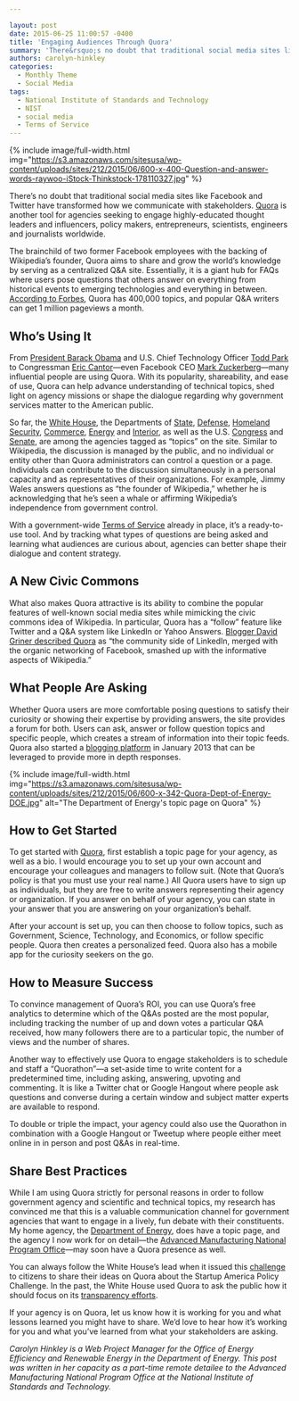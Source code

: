 ```yaml
---

layout: post
date: 2015-06-25 11:00:57 -0400
title: 'Engaging Audiences Through Quora'
summary: 'There&rsquo;s no doubt that traditional social media sites like Facebook and Twitter have transformed how we communicate with stakeholders. Quora is&nbsp;another tool&nbsp;for agencies seeking to engage highly-educated thought leaders and influencers, policy makers, entrepreneurs, scientists, engineers and journalists worldwide. The brainchild of two former Facebook employees with the backing of Wikipedia&rsquo;s founder, Quora aims to'
authors: carolyn-hinkley
categories:
  - Monthly Theme
  - Social Media
tags:
  - National Institute of Standards and Technology
  - NIST
  - social media
  - Terms of Service
---
```



{% include image/full-width.html img="https://s3.amazonaws.com/sitesusa/wp-content/uploads/sites/212/2015/06/600-x-400-Question-and-answer-words-raywoo-iStock-Thinkstock-178110327.jpg" %} 

There’s no doubt that traditional social media sites like Facebook and Twitter have transformed how we communicate with stakeholders. [Quora](http://www.quora.com/about) is another tool for agencies seeking to engage highly-educated thought leaders and influencers, policy makers, entrepreneurs, scientists, engineers and journalists worldwide.

The brainchild of two former Facebook employees with the backing of Wikipedia’s founder, Quora aims to share and grow the world’s knowledge by serving as a centralized Q&A site. Essentially, it is a giant hub for FAQs where users pose questions that others answer on everything from historical events to emerging technologies and everything in between. [According to Forbes](http://www.forbes.com/sites/alexkonrad/2014/04/09/quora-raises-80-million-to-stay-independent/), Quora has 400,000 topics, and popular Q&A writers can get 1 million pageviews a month.

## Who’s Using It

From [President Barack Obama](http://www.quora.com/Barack-Obama) and U.S. Chief Technology Officer [Todd Park](http://www.quora.com/Todd-Park-1) to Congressman [Eric Cantor](https://www.quora.com/Eric-Cantor)—even Facebook CEO [Mark Zuckerberg](http://www.quora.com/Mark-Zuckerberg)—many influential people are using Quora. With its popularity, shareability, and ease of use, Quora can help advance understanding of technical topics, shed light on agency missions or shape the dialogue regarding why government services matter to the American public.

So far, the [White House](https://www.quora.com/The-White-House), the Departments of [State](https://www.quora.com/U-S-Department-of-State-1), [Defense](https://www.quora.com/U-S-Department-of-Defense-DOD), [Homeland Security](https://www.quora.com/U-S-Department-of-Homeland-Security), [Commerce](https://www.quora.com/U-S-Department-of-Commerce), [Energy](https://www.quora.com/U-S-Department-of-Energy) and [Interior](https://www.quora.com/U-S-Department-of-the-Interior-DOI), as well as the U.S. [Congress](https://www.quora.com/U-S-Congress-2) and [Senate](https://www.quora.com/U-S-Senate), are among the agencies tagged as &#8220;topics&#8221; on the site. Similar to Wikipedia, the discussion is managed by the public, and no individual or entity other than Quora administrators can control a question or a page. Individuals can contribute to the discussion simultaneously in a personal capacity and as representatives of their organizations. For example, Jimmy Wales answers questions as &#8220;the founder of Wikipedia,&#8221; whether he is acknowledging that he&#8217;s seen a whale or affirming Wikipedia&#8217;s independence from government control.

With a government-wide [Terms of Service](https://www.quora.com/about/government_tos) already in place, it’s a ready-to-use tool. And by tracking what types of questions are being asked and learning what audiences are curious about, agencies can better shape their dialogue and content strategy.

## A New Civic Commons

What also makes Quora attractive is its ability to combine the popular features of well-known social media sites while mimicking the civic commons idea of Wikipedia. In particular, Quora has a “follow” feature like Twitter and a Q&A system like LinkedIn or Yahoo Answers. [Blogger David Griner described Quora](http://thesocialpath.typepad.com/blog/2011/01/11-questions-about-quora-social-medias-new-sensation.html) as &#8220;the community side of LinkedIn, merged with the organic networking of Facebook, smashed up with the informative aspects of Wikipedia.”

## What People Are Asking

Whether Quora users are more comfortable posing questions to satisfy their curiosity or showing their expertise by providing answers, the site provides a forum for both. Users can ask, answer or follow question topics and specific people, which creates a stream of information into their topic feeds. Quora also started a [blogging platform](http://blog.quora.com/Introducing-Blogs-on-Quora) in January 2013 that can be leveraged to provide more in depth responses.


{% include image/full-width.html img="https://s3.amazonaws.com/sitesusa/wp-content/uploads/sites/212/2015/06/600-x-342-Quora-Dept-of-Energy-DOE.jpg" alt="The Department of Energy's topic page on Quora" %}

## How to Get Started

To get started with [Quora](http://www.quora.com/Getting-Started-on-Quora), first establish a topic page for your agency, as well as a bio. I would encourage you to set up your own account and encourage your colleagues and managers to follow suit. (Note that Quora’s policy is that you must use your real name.) All Quora users have to sign up as individuals, but they are free to write answers representing their agency or organization. If you answer on behalf of your agency, you can state in your answer that you are answering on your organization’s behalf.

After your account is set up, you can then choose to follow topics, such as Government, Science, Technology, and Economics, or follow specific people. Quora then creates a personalized feed. Quora also has a mobile app for the curiosity seekers on the go.

## How to Measure Success

To convince management of Quora’s ROI, you can use Quora’s free analytics to determine which of the Q&As posted are the most popular, including tracking the number of up and down votes a particular Q&A received, how many followers there are to a particular topic, the number of views and the number of shares.

Another way to effectively use Quora to engage stakeholders is to schedule and staff a “Quorathon”—a set-aside time to write content for a predetermined time, including asking, answering, upvoting and commenting. It is like a Twitter chat or Google Hangout where people ask questions and converse during a certain window and subject matter experts are available to respond.

To double or triple the impact, your agency could also use the Quorathon in combination with a Google Hangout or Tweetup where people either meet online in in person and post Q&As in real-time.

## Share Best Practices

While I am using Quora strictly for personal reasons in order to follow government agency and scientific and technical topics, my research has convinced me that this is a valuable communication channel for government agencies that want to engage in a lively, fun debate with their constituents. My home agency, the [Department of Energy](https://www.quora.com/U-S-Department-of-Energy), does have a topic page, and the agency I now work for on detail—the [Advanced Manufacturing National Program Office](http://manufacturing.gov/amnpo.html)—may soon have a Quora presence as well.

You can always follow the White House’s lead when it issued this [challenge](https://www.whitehouse.gov/blog/2011/12/09/we-want-hear-you-quora-announcing-startup-america-policy-challenge) to citizens to share their ideas on Quora about the Startup America Policy Challenge. In the past, the White House used Quora to ask the public how it should focus on its [transparency efforts](http://www.nextgov.com/emerging-tech/emerging-tech-blog/2013/03/white-house-seeks-transparency-advice-quora/61622/).

If your agency is on Quora, let us know how it is working for you and what lessons learned you might have to share. We’d love to hear how it’s working for you and what you’ve learned from what your stakeholders are asking.

_Carolyn Hinkley is a Web Project Manager for the Office of Energy Efficiency and Renewable Energy in the Department of Energy. This post was written in her capacity as a part-time remote detailee to the Advanced Manufacturing National Program Office at the National Institute of Standards and Technology._
